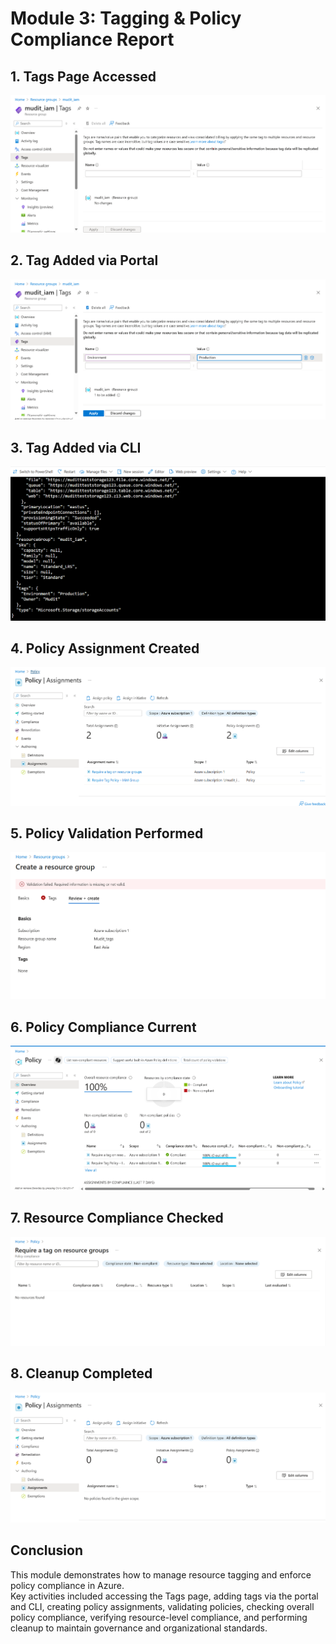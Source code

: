 # Module 3: Tagging & Policy Compliance Report

## 1. Tags Page Accessed
![Tags Page](./screenshots/module3_step1_tags_page.png)

## 2. Tag Added via Portal
![Tag Added Portal](./screenshots/module3_step2_tag_added_portal.png)

## 3. Tag Added via CLI
![Tag Added CLI](./screenshots/module3_step3_tag_added_cli.png)

## 4. Policy Assignment Created
![Policy Assignment Created](./screenshots/module3_step4_policy_assignment_created.png)

## 5. Policy Validation Performed
![Policy Validation](./screenshots/module3_step5_policy_validation.png)

## 6. Policy Compliance Current
![Policy Compliance](./screenshots/module3_step6_policy_compliance_current.png)

## 7. Resource Compliance Checked
![Resource Compliance](./screenshots/module3_step7_resource_compliance.png)

## 8. Cleanup Completed
![Cleanup](./screenshots/module3_step8_cleanup.png)

## Conclusion
This module demonstrates how to manage resource tagging and enforce policy compliance in Azure.  
Key activities included accessing the Tags page, adding tags via the portal and CLI, creating policy assignments, validating policies, checking overall policy compliance, verifying resource-level compliance, and performing cleanup to maintain governance and organizational standards.
